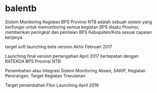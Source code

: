 # balentb
Sistem Monitoring Kegiatan BPS Provinsi NTB
adalah sebuah sistem yang berfungsi untuk memonitoring semua kegiatan BPS disatu Provinsi,
memberikan peringkat dan penilaian BPS Kabupaten/Kota sesuai capaian kerjanya.

target soft launching beta version Akhir Februari 2017

Launching final version pertengahan April 2017 bertepatan dengan RATEKDA BPS Provinsi NTB

Penambahan atau Integrasi Sistem Monitoring Absen, SAKIP, Kegiatan Perorangan, Target Kegiatan Triwulanan

Target penambahan Fitur Launching April 2018
